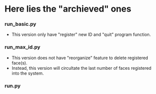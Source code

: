 # Here lies the "archieved" ones 

### run_basic.py
- This version only have "register" new ID and "quit" program function.

### run_max_id.py
- This version does not have "reorganize" feature to delete registered face(s).
- Instead, this version will circultate the last <max> number of faces registered into the system.

### run.py
